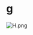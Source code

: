 # g

![H.png](https://github.com/Tan12d/Oracle-Database-Problems/assets/100254217/f2f163c0-7e44-4eff-9c00-d164e4a8b64e)

